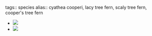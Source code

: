 tags:: species
alias:: cyathea cooperi, lacy tree fern, scaly tree fern, cooper's tree fern

- ![](https://peach-geographical-bat-397.mypinata.cloud/ipfs/QmNydZHTMXdhPhy72WheBK8Wemkta7BsFo7mxDois7hto3)
- ![](https://peach-geographical-bat-397.mypinata.cloud/ipfs/QmRzRqWC7ZpxLYCF2ee7WDXQjxQzUzViZeW2GcPWiLuEzd)